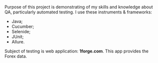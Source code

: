 Purpose of this project is demonstrating of my skills and knowledge about QA, particularly automated testing. 
I use these instruments & frameworks:
 - Java;
 - Cucumber;
 - Selenide;
 - JUnit;
 - Allure.

Subject of testing is web application: **1forge.com**.
This app provides the Forex data.
